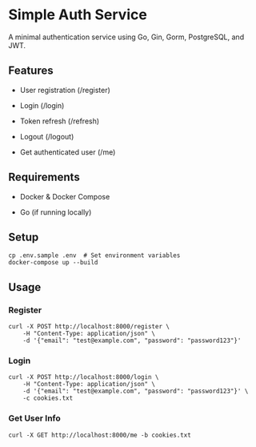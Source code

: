 # Simple Auth Service

A minimal authentication service using Go, Gin, Gorm, PostgreSQL, and JWT.

## Features

- User registration (/register)

- Login (/login)

- Token refresh (/refresh)

- Logout (/logout)

- Get authenticated user (/me)

## Requirements

- Docker & Docker Compose

- Go (if running locally)

## Setup

```
cp .env.sample .env  # Set environment variables
docker-compose up --build
```

## Usage

### Register

```
curl -X POST http://localhost:8000/register \
    -H "Content-Type: application/json" \
    -d '{"email": "test@example.com", "password": "password123"}'
```

### Login

```
curl -X POST http://localhost:8000/login \
    -H "Content-Type: application/json" \
    -d '{"email": "test@example.com", "password": "password123"}' \
    -c cookies.txt
```

### Get User Info

```
curl -X GET http://localhost:8000/me -b cookies.txt
```
